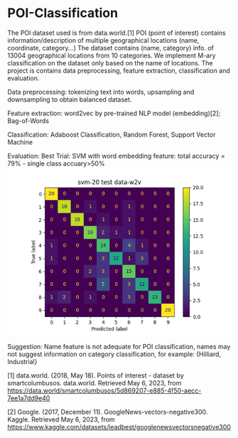 # POI-Classification 
The POI dataset used is from data.world.[1] POI (point of interest) contains information/description of multiple geographical locations (name, coordinate, category...)
The dataset contains (name, category) info. of 13004 geographical locations from 10 categories. We implement M-ary classification on the dataset only based on the name of locations. The project is contains data preprocessing, feature extraction, classification and evaluation.

Data preprocessing: tokenizing text into words, upsampling and downsampling to obtain balanced dataset.

Feature extraction: word2vec by pre-trained NLP model (embedding)[2]; Bag-of-Words

Classification: Adaboost Classification, Random Forest, Support Vector Machine

Evaluation: Best Trial: SVM with word embedding feature: total accuracy = 79% - single class accuary>50%
![Confusion Matrix](https://github.com/LCJ-CMU/POI-Classification/blob/main/result/cm_svm_e.png)


Suggestion: Name feature is not adequate for POI classification, names may not suggest information on category classification, for example: {Hilliard, Industrial}

[1] data.world. (2018, May 18). Points of interest - dataset by smartcolumbusos. data.world. Retrieved May 6, 2023, from https://data.world/smartcolumbusos/5d869207-e885-4f50-aecc-7ee1a7dd9e40 

[2] Google. (2017, December 11). GoogleNews-vectors-negative300. Kaggle. Retrieved May 6, 2023, from https://www.kaggle.com/datasets/leadbest/googlenewsvectorsnegative300 
